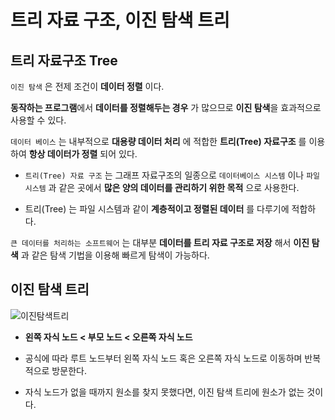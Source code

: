 # 트리 자료 구조, 이진 탐색 트리

## 트리 자료구조 Tree

`이진 탐색` 은 전제 조건이 **데이터 정렬** 이다.

**동작하는 프로그램**에서 **데이터를 정렬해두는 경우** 가 많으므로 **이진 탐색**을 효과적으로 사용할 수 있다.

`데이터 베이스` 는 내부적으로 **대용량 데이터 처리** 에 적합한 **트리(Tree) 자료구조** 를 이용하여 **항상 데이터가 정렬** 되어 있다.

- `트리(Tree) 자료 구조` 는 그래프 자료구조의 일종으로 `데이터베이스 시스템` 이나 `파일 시스템` 과 같은 곳에서 **많은 양의 데이터를 관리하기 위한 목적** 으로 사용한다.

- 트리(Tree) 는 파일 시스템과 같이 **계층적이고 정렬된 데이터** 를 다루기에 적합하다.

`큰 데이터를 처리하는 소프트웨어` 는 대부분 **데이터를 트리 자료 구조로 저장** 해서 **이진 탐색** 과 같은 탐색 기법을 이용해 빠르게 탐색이 가능하다.

## 이진 탐색 트리

![이진탐색트리](https://user-images.githubusercontent.com/56071088/119236514-ce7e9480-bb72-11eb-983d-a91e25f39d54.png)

- **왼쪽 자식 노드 < 부모 노드 < 오른쪽 자식 노드**

- 공식에 따라 루트 노드부터 왼쪽 자식 노드 혹은 오른쪽 자식 노드로 이동하며 반복적으로 방문한다.

- 자식 노드가 없을 때까지 원소를 찾지 못했다면, 이진 탐색 트리에 원소가 없는 것이다. 
